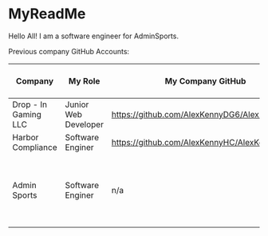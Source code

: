 # MyReadMe

Hello All! I am a software engineer for AdminSports.

Previous company GitHub Accounts:

| Company | My Role | My Company GitHub | Time Spent There |
| ----------- | ----------- | ----------- | ----------- |
| Drop - In Gaming LLC | Junior Web Developer | https://github.com/AlexKennyDG6/AlexKennyDG6 | 1 year 1 month |
| Harbor Compliance | Software Enginer | https://github.com/AlexKennyHC/AlexKennyHC | 6 months |
| Admin Sports | Software Enginer | n/a | 2 years 5 months as of May 2025 |
